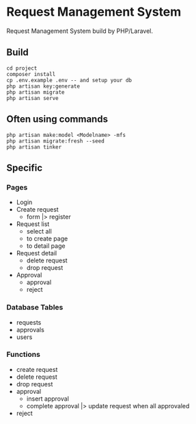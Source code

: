 # Request Management System
Request Management System build by PHP/Laravel.


## Build
```
cd project
composer install
cp .env.example .env -- and setup your db
php artisan key:generate
php artisan migrate
php artisan serve
```

## Often using commands
```
php artisan make:model <Modelname> -mfs
php artisan migrate:fresh --seed
php artisan tinker
```


## Specific

### Pages
- Login
- Create request
  - form |> register
- Request list
  - select all
  - to create page
  - to detail page
- Request detail
  - delete request
  - drop request
- Approval
  - approval
  - reject

### Database Tables
- requests
- approvals
- users

### Functions
- create request
- delete request
- drop request
- approval
  - insert approval 
  - complete approval |> update request when all approvaled
- reject